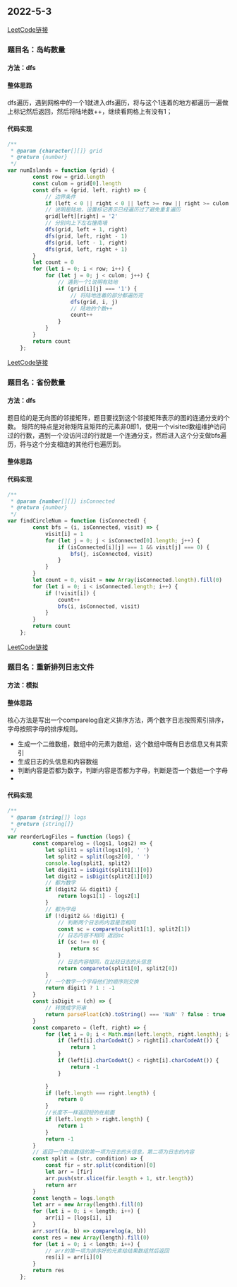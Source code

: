 ## 2022-5-3

[LeetCode链接](https://leetcode-cn.com/problems/number-of-islands/)

### 题目名：岛屿数量

#### 方法：dfs

#### 整体思路

dfs遍历，遇到网格中的一个1就进入dfs遍历，将与这个1连着的地方都遍历一遍做上标记然后返回，然后将陆地数++，继续看网格上有没有1；

#### 代码实现

```javascript
/**
 * @param {character[][]} grid
 * @return {number}
 */
var numIslands = function (grid) {
        const row = grid.length
        const culom = grid[0].length
        const dfs = (grid, left, right) => {
            // 边界条件
            if (left < 0 || right < 0 || left >= row || right >= culom || grid[left][right] === '0' || grid[left][right] === '2') return;
            // 说明是陆地，设置标记表示已经遍历过了避免重复遍历
            grid[left][right] = '2'
            // 分别向上下左右撞南墙
            dfs(grid, left + 1, right)
            dfs(grid, left, right - 1)
            dfs(grid, left - 1, right)
            dfs(grid, left, right + 1)
        }
        let count = 0
        for (let i = 0; i < row; i++) {
            for (let j = 0; j < culom; j++) {
                // 遇到一个1说明有陆地
                if (grid[i][j] === '1') {
                    // 将陆地连着的部分都遍历完
                    dfs(grid, i, j)
                    // 陆地的个数++
                    count++
                }
            }
        }
        return count
    };
```

[LeetCode链接](https://leetcode-cn.com/problems/number-of-provinces/)

### 题目名：省份数量

#### 方法：dfs

题目给的是无向图的邻接矩阵，题目要找到这个邻接矩阵表示的图的连通分支的个数。
矩阵的特点是对称矩阵且矩阵的元素非0即1，使用一个visited数组维护访问过的行数，遇到一个没访问过的行就是一个连通分支，然后进入这个分支做bfs遍历，将与这个分支相连的其他行也遍历到。

#### 整体思路

#### 代码实现

```javascript
/**
 * @param {number[][]} isConnected
 * @return {number}
 */
var findCircleNum = function (isConnected) {
        const bfs = (i, isConnected, visit) => {
            visit[i] = 1
            for (let j = 0; j < isConnected[0].length; j++) {
                if (isConnected[i][j] === 1 && visit[j] === 0) {
                    bfs(j, isConnected, visit)
                }
            }
        }
        let count = 0, visit = new Array(isConnected.length).fill(0)
        for (let i = 0; i < isConnected.length; i++) {
            if (!visit[i]) {
                count++
                bfs(i, isConnected, visit)
            }
        }
        return count
    };
```

[LeetCode链接](https://leetcode-cn.com/problems/reorder-data-in-log-files/)

### 题目名：重新排列日志文件

#### 方法：模拟

#### 整体思路

核心方法是写出一个comparelog自定义排序方法，两个数字日志按照索引排序，字母按照字母的排序规则。

- 生成一个二维数组，数组中的元素为数组，这个数组中既有日志信息又有其索引
- 生成日志的头信息和内容数组
- 判断内容是否都为数字，判断内容是否都为字母，判断是否一个数组一个字母
-

#### 代码实现

```javascript
/**
 * @param {string[]} logs
 * @return {string[]}
 */
var reorderLogFiles = function (logs) {
        const comparelog = (logs1, logs2) => {
            let split1 = split(logs1[0], ' ')
            let split2 = split(logs2[0], ' ')
            console.log(split1, split2)
            let digit1 = isDigit(split1[1][0])
            let digit2 = isDigit(split2[1][0])
            // 都为数字
            if (digit2 && digit1) {
                return logs1[1] - logs2[1]
            }
            // 都为字母
            if (!digit2 && !digit1) {
                // 判断两个日志的内容是否相同
                const sc = compareto(split1[1], split2[1])
                // 日志内容不相同 返回sc
                if (sc !== 0) {
                    return sc
                }
                // 日志内容相同，在比较日志的头信息
                return compareto(split1[0], split2[0])
            }
            // 一个数字一个字母他们的顺序则交换
            return digit1 ? 1 : -1
        }
        const isDigit = (ch) => {
            // 转换成字符串
            return parseFloat(ch).toString() === 'NaN' ? false : true
        }
        const compareto = (left, right) => {
            for (let i = 0; i < Math.min(left.length, right.length); i++) {
                if (left[i].charCodeAt() > right[i].charCodeAt()) {
                    return 1
                }
                if (left[i].charCodeAt() < right[i].charCodeAt()) {
                    return -1
                }

            }
            if (left.length === right.length) {
                return 0
            }
            //长度不一样返回短的在前面
            if (left.length > right.length) {
                return 1
            }
            return -1
        }
        // 返回一个数组数组的第一项为日志的头信息，第二项为日志的内容
        const split = (str, condition) => {
            const fir = str.split(condition)[0]
            let arr = [fir]
            arr.push(str.slice(fir.length + 1, str.length))
            return arr
        }
        const length = logs.length
        let arr = new Array(length).fill(0)
        for (let i = 0; i < length; i++) {
            arr[i] = [logs[i], i]
        }
        arr.sort((a, b) => comparelog(a, b))
        const res = new Array(length).fill(0)
        for (let i = 0; i < length; i++) {
            // arr的第一项为排序好的元素给结果数组然后返回
            res[i] = arr[i][0]
        }
        return res
    };
```
